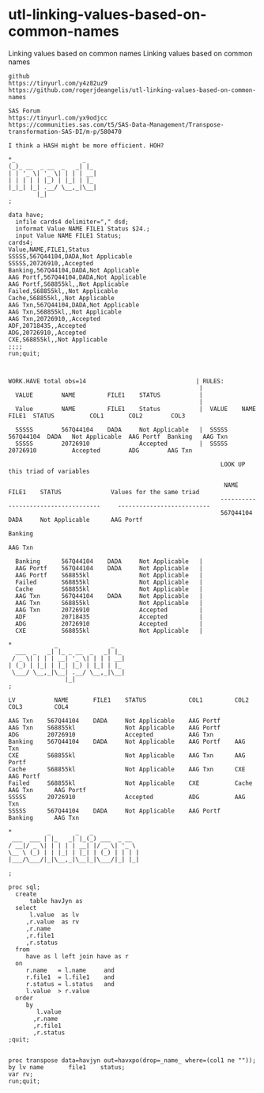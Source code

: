 # utl-linking-values-based-on-common-names
Linking values based on common names
    Linking values based on common names                                                                                                       
                                                                                                                                               
    github                                                                                                                                     
    https://tinyurl.com/y4z82uz9                                                                                                               
    https://github.com/rogerjdeangelis/utl-linking-values-based-on-common-names                                                                
                                                                                                                                               
    SAS Forum                                                                                                                                  
    https://tinyurl.com/yx9odjcc                                                                                                               
    https://communities.sas.com/t5/SAS-Data-Management/Transpose-transformation-SAS-DI/m-p/580470                                              
                                                                                                                                               
    I think a HASH might be more efficient. HOH?                                                                                               
                                                                                                                                               
    *_                   _                                                                                                                     
    (_)_ __  _ __  _   _| |_                                                                                                                   
    | | '_ \| '_ \| | | | __|                                                                                                                  
    | | | | | |_) | |_| | |_                                                                                                                   
    |_|_| |_| .__/ \__,_|\__|                                                                                                                  
            |_|                                                                                                                                
    ;                                                                                                                                          
                                                                                                                                               
    data have;                                                                                                                                 
      infile cards4 delimiter="," dsd;                                                                                                         
      informat Value NAME FILE1 Status $24.;                                                                                                   
      input Value NAME FILE1 Status;                                                                                                           
    cards4;                                                                                                                                    
    Value,NAME,FILE1,Status                                                                                                                    
    SSSSS,567Q44104,DADA,Not Applicable                                                                                                        
    SSSSS,20726910,,Accepted                                                                                                                   
    Banking,567Q44104,DADA,Not Applicable                                                                                                      
    AAG Portf,567Q44104,DADA,Not Applicable                                                                                                    
    AAG Portf,S68855kl,,Not Applicable                                                                                                         
    Failed,S68855kl,,Not Applicable                                                                                                            
    Cache,S68855kl,,Not Applicable                                                                                                             
    AAG Txn,567Q44104,DADA,Not Applicable                                                                                                      
    AAG Txn,S68855kl,,Not Applicable                                                                                                           
    AAG Txn,20726910,,Accepted                                                                                                                 
    ADF,20718435,,Accepted                                                                                                                     
    ADG,20726910,,Accepted                                                                                                                     
    CXE,S68855kl,,Not Applicable                                                                                                               
    ;;;;                                                                                                                                       
    run;quit;                                                                                                                                  
                                                                                                                                               
                                                                                                                                               
                                                                                                                                               
    WORK.HAVE total obs=14                               | RULES:                                                                              
                                                          |                                                                                    
      VALUE        NAME         FILE1    STATUS           |                                                                                    
                                                          |                                                                                    
      Value        NAME         FILE1    Status           |  VALUE    NAME     FILE1  STATUS          COL1       COL2        COL3              
                                                                                                                                               
      SSSSS        567Q44104    DADA     Not Applicable   |  SSSSS  567Q44104  DADA   Not Applicable  AAG Portf  Banking   AAG Txn             
      SSSSS        20726910              Accepted         |  SSSSS  20726910          Accepted        ADG        AAG Txn                       
                                                                                                                                               
                                                                LOOK UP this triad of variables                                                
                                                                                                                                               
                                                                 NAME       FILE1    STATUS              Values for the same triad             
                                                                ------------------------------------     --------------------------            
                                                                567Q44104    DADA     Not Applicable      AAG Portf                            
                                                                                                          Banking                              
                                                                                                          AAG Txn                              
                                                                                                                                               
      Banking      567Q44104    DADA     Not Applicable   |                                                                                    
      AAG Portf    567Q44104    DADA     Not Applicable   |                                                                                    
      AAG Portf    S68855kl              Not Applicable   |                                                                                    
      Failed       S68855kl              Not Applicable   |                                                                                    
      Cache        S68855kl              Not Applicable   |                                                                                    
      AAG Txn      567Q44104    DADA     Not Applicable   |                                                                                    
      AAG Txn      S68855kl              Not Applicable   |                                                                                    
      AAG Txn      20726910              Accepted         |                                                                                    
      ADF          20718435              Accepted         |                                                                                    
      ADG          20726910              Accepted         |                                                                                    
      CXE          S68855kl              Not Applicable   |                                                                                    
                                                                                                                                               
    *            _               _                                                                                                             
      ___  _   _| |_ _ __  _   _| |_                                                                                                           
     / _ \| | | | __| '_ \| | | | __|                                                                                                          
    | (_) | |_| | |_| |_) | |_| | |_                                                                                                           
     \___/ \__,_|\__| .__/ \__,_|\__|                                                                                                          
                    |_|                                                                                                                        
    ;                                                                                                                                          
                                                                                                                                               
    LV           NAME       FILE1    STATUS            COL1         COL2           COL3         COL4                                           
                                                                                                                                               
    AAG Txn    567Q44104    DADA     Not Applicable    AAG Portf                                                                               
    AAG Txn    S68855kl              Not Applicable    AAG Portf                                                                               
    ADG        20726910              Accepted          AAG Txn                                                                                 
    Banking    567Q44104    DADA     Not Applicable    AAG Portf    AAG Txn                                                                    
    CXE        S68855kl              Not Applicable    AAG Txn      AAG Portf                                                                  
    Cache      S68855kl              Not Applicable    AAG Txn      CXE          AAG Portf                                                     
    Failed     S68855kl              Not Applicable    CXE          Cache        AAG Txn      AAG Portf                                        
    SSSSS      20726910              Accepted          ADG          AAG Txn                                                                    
    SSSSS      567Q44104    DADA     Not Applicable    AAG Portf    Banking      AAG Txn                                                       
                                                                                                                                               
    *          _       _   _                                                                                                                   
     ___  ___ | |_   _| |_(_) ___  _ __                                                                                                        
    / __|/ _ \| | | | | __| |/ _ \| '_ \                                                                                                       
    \__ \ (_) | | |_| | |_| | (_) | | | |                                                                                                      
    |___/\___/|_|\__,_|\__|_|\___/|_| |_|                                                                                                      
                                                                                                                                               
    ;                                                                                                                                          
                                                                                                                                               
    proc sql;                                                                                                                                  
      create                                                                                                                                   
          table havJyn as                                                                                                                      
      select                                                                                                                                   
          l.value  as lv                                                                                                                       
         ,r.value  as rv                                                                                                                       
         ,r.name                                                                                                                               
         ,r.file1                                                                                                                              
         ,r.status                                                                                                                             
      from                                                                                                                                     
         have as l left join have as r                                                                                                         
      on                                                                                                                                       
         r.name   = l.name     and                                                                                                             
         r.file1  = l.file1    and                                                                                                             
         r.status = l.status   and                                                                                                             
         l.value  > r.value                                                                                                                    
      order                                                                                                                                    
         by                                                                                                                                    
            l.value                                                                                                                            
           ,r.name                                                                                                                             
           ,r.file1                                                                                                                            
           ,r.status                                                                                                                           
    ;quit;                                                                                                                                     
                                                                                                                                               
                                                                                                                                               
    proc transpose data=havjyn out=havxpo(drop=_name_ where=(col1 ne ""));                                                                     
    by lv name       file1    status;                                                                                                          
    var rv;                                                                                                                                    
    run;quit;                                                                                                                                  
                                                                                                                                               
                                                                                                                                               
